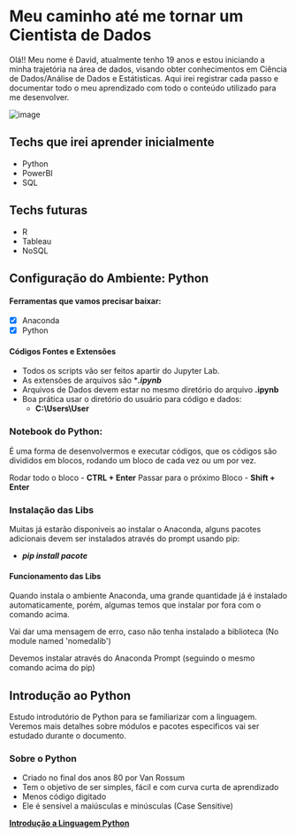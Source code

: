 # Meu caminho até me tornar um Cientista de Dados

Olá!! Meu nome é David, atualmente tenho 19 anos e estou iniciando a minha trajetória na área de dados, visando obter conhecimentos em Ciência de Dados/Análise de Dados e Estátisticas.
Aqui irei registrar cada passo e documentar todo o meu aprendizado com todo o conteúdo utilizado para me desenvolver.

![image](https://user-images.githubusercontent.com/107387110/226517762-215e7c21-3675-4624-b14b-843eb93cde04.png)

## Techs que irei aprender inicialmente

 - Python
 - PowerBI
 - SQL

## Techs futuras

 - R
 - Tableau
 - NoSQL

## Configuração do Ambiente: Python

#### Ferramentas que vamos precisar baixar:

 - [x] Anaconda
 - [x] Python 

#### Códigos Fontes e Extensões

 - Todos os scripts vão ser feitos apartir do Jupyter Lab. 
 - As extensões de arquivos são ****.ipynb***
 - Arquivos de Dados devem estar no mesmo diretório do arquivo **.ipynb**
 - Boa prática usar o diretório do usuário para código e dados:
	 - **C:\Users\User**

### Notebook do Python: 
É uma forma de desenvolvermos e executar códigos, que os códigos são divididos em blocos, rodando um bloco de cada vez ou um por vez.

Rodar todo o bloco - **CTRL + Enter**
Passar para o próximo Bloco - **Shift + Enter**

### Instalação das Libs

Muitas já estarão disponiveis ao instalar o Anaconda, alguns pacotes adicionais devem ser instalados através do prompt usando pip:

 - ***pip install pacote***

#### Funcionamento das Libs
Quando instala o ambiente Anaconda, uma grande quantidade já é instalado automaticamente, porém, algumas temos que instalar por fora com o comando acima.

Vai dar uma mensagem de erro, caso não tenha instalado a biblioteca (No module named 'nomedalib')

Devemos instalar através do Anaconda Prompt (seguindo o mesmo comando acima do pip)

## Introdução ao Python

Estudo introdutório de Python para se familiarizar com a linguagem. Veremos mais detalhes sobre módulos e pacotes especificos vai ser estudado durante o documento.

### Sobre o Python
- Criado no final dos anos 80 por Van Rossum
- Tem o objetivo de ser simples, fácil e com curva curta de aprendizado
- Menos código digitado
- Ele é sensivel a maiúsculas e minúsculas (Case Sensitive)

[**Introdução a Linguagem Python**](https://drive.google.com/drive/folders/1hXkURTuWTP9OCvO3749Exc3n6gLSaO3X?usp=share_link)
